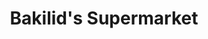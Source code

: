 ---
title: "Bakilid's Supermarket"
url: /garcia-hernandez-bohol/bakilids-supermarket/
shop: supermarket
---